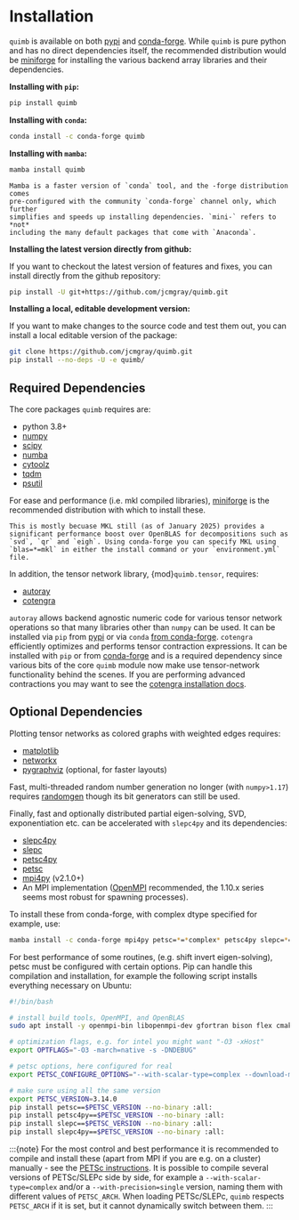 # Installation

`quimb` is available on both [pypi](https://pypi.org/project/quimb/) and
[conda-forge](https://anaconda.org/conda-forge/quimb). While `quimb` is
pure python and has no direct dependencies itself, the recommended distribution
would be [miniforge](https://conda-forge.org/download/)
for installing the various backend array libraries and their dependencies.

**Installing with `pip`:**
```bash
pip install quimb
```

**Installing with `conda`:**
```bash
conda install -c conda-forge quimb
```

**Installing with `mamba`:**
```bash
mamba install quimb
```
```{hint}
Mamba is a faster version of `conda` tool, and the -forge distribution comes
pre-configured with the community `conda-forge` channel only, which further
simplifies and speeds up installing dependencies. `mini-` refers to *not*
including the many default packages that come with `Anaconda`.
```

**Installing the latest version directly from github:**

If you want to checkout the latest version of features and fixes, you can
install directly from the github repository:
```bash
pip install -U git+https://github.com/jcmgray/quimb.git
```

**Installing a local, editable development version:**

If you want to make changes to the source code and test them out, you can
install a local editable version of the package:
```bash
git clone https://github.com/jcmgray/quimb.git
pip install --no-deps -U -e quimb/
```

## Required Dependencies

The core packages `quimb` requires are:

- python 3.8+
- [numpy](http://www.numpy.org/)
- [scipy](https://www.scipy.org/)
- [numba](http://numba.pydata.org/)
- [cytoolz](https://github.com/pytoolz/cytoolz)
- [tqdm](https://github.com/tqdm/tqdm)
- [psutil](https://github.com/giampaolo/psutil)

For ease and performance (i.e. mkl compiled libraries), [miniforge](https://conda-forge.org/download/) is the recommended distribution with which to install these.

```{hint}
This is mostly becuase MKL still (as of January 2025) provides a significant performance boost over OpenBLAS for decompositions such as `svd`, `qr` and `eigh`. Using conda-forge you can specify MKL using `blas=*=mkl` in either the install command or your `environment.yml` file.
```

In addition, the tensor network library, {mod}`quimb.tensor`, requires:

- [autoray](https://autoray.readthedocs.io)
- [cotengra](https://cotengra.readthedocs.io)

`autoray` allows backend agnostic numeric code for various tensor network operations so that many libraries other than `numpy` can be used. It can be installed via `pip` from [pypi](https://pypi.org/project/autoray/) or via `conda` [from conda-forge](https://anaconda.org/conda-forge/autoray).
`cotengra` efficiently optimizes and performs tensor contraction expressions. It can be installed with `pip` or from [conda-forge](https://conda-forge.org) and is a required dependency since various bits of the core `quimb` module now make use tensor-network functionality behind the scenes. If you are performing advanced contractions you may want to see the [cotengra installation docs](https://cotengra.readthedocs.io/en/latest/installation.html).

## Optional Dependencies

Plotting tensor networks as colored graphs with weighted edges requires:

- [matplotlib](https://matplotlib.org/)
- [networkx](https://networkx.github.io/)
- [pygraphviz](https://pygraphviz.github.io/) (optional, for faster layouts)

Fast, multi-threaded random number generation no longer (with `numpy>1.17`) requires [randomgen](https://github.com/bashtage/randomgen) though its bit generators can still be used.

Finally, fast and optionally distributed partial eigen-solving, SVD, exponentiation etc. can be accelerated with `slepc4py` and its dependencies:

- [slepc4py](https://bitbucket.org/slepc/slepc4py)
- [slepc](http://slepc.upv.es/)
- [petsc4py](https://bitbucket.org/petsc/petsc4py)
- [petsc](http://www.mcs.anl.gov/petsc/)
- [mpi4py](http://mpi4py.readthedocs.io/en/latest/) (v2.1.0+)
- An MPI implementation ([OpenMPI](https://www.open-mpi.org/) recommended, the 1.10.x series seems most robust for spawning processes).

To install these from conda-forge, with complex dtype specified for example, use:
```bash
mamba install -c conda-forge mpi4py petsc=*=*complex* petsc4py slepc=*=*complex* slepc4py
```

For best performance of some routines, (e.g. shift invert eigen-solving), petsc must be configured with certain options. Pip can handle this compilation and installation, for example the following script installs everything necessary on Ubuntu:

```bash
#!/bin/bash

# install build tools, OpenMPI, and OpenBLAS
sudo apt install -y openmpi-bin libopenmpi-dev gfortran bison flex cmake valgrind curl autoconf libopenblas-base libopenblas-dev

# optimization flags, e.g. for intel you might want "-O3 -xHost"
export OPTFLAGS="-O3 -march=native -s -DNDEBUG"

# petsc options, here configured for real
export PETSC_CONFIGURE_OPTIONS="--with-scalar-type=complex --download-mumps --download-scalapack --download-parmetis --download-metis --COPTFLAGS='$OPTFLAGS' --CXXOPTFLAGS='$OPTFLAGS' --FOPTFLAGS='$OPTFLAGS'"

# make sure using all the same version
export PETSC_VERSION=3.14.0
pip install petsc==$PETSC_VERSION --no-binary :all:
pip install petsc4py==$PETSC_VERSION --no-binary :all:
pip install slepc==$PETSC_VERSION --no-binary :all:
pip install slepc4py==$PETSC_VERSION --no-binary :all:
```

:::{note}
For the most control and best performance it is recommended to compile and install these (apart from MPI if you are e.g. on a cluster) manually - see the [PETSc instructions](https://www.mcs.anl.gov/petsc/documentation/installation.html).
It is possible to compile several versions of PETSc/SLEPc side by side, for example a `--with-scalar-type=complex` and/or a `--with-precision=single` version, naming them with different values of `PETSC_ARCH`. When loading PETSc/SLEPc, `quimb` respects `PETSC_ARCH` if it is set, but it cannot dynamically switch between them.
:::
